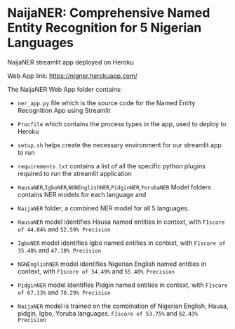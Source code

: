 # NaijaNER: Comprehensive Named Entity Recognition for 5 Nigerian Languages
NaijaNER streamlit app deployed on Heroku

Web App link: https://nigner.herokuapp.com/

The NaijaNER Web App folder contains:
- `ner_app.py` file which is the source code for the Named Entity Recognition App using Streamlit
- `Procfile` which contains the process types in the app, used to deploy to Heroku
- `setup.sh` helps create the necessary environment for our streamlit app to run
- `requirements.txt` contains a list of all the specific python plugins required to run the streamlit application
- `HausaNER`,`IgboNER`,`NGNEnglishNER`,`PidginNER`,`YorubaNER` Model folders contains NER models for each language and 
- `NaijaNER` folder, a combined NER model for all 5 languages.

- `HausaNER` model identifies Hausa named entities in context, with `F1score of 44.84%` and `52.59% Precision`
- `IgboNER` model identifies Igbo named entities in context, with `F1score of 35.48%` and `47.18% Precision`
- `NGNEnglishNER` model identifies Nigerian English named entities in context, with `F1score of 54.49%` and `55.48% Precision`
- `PidginNER` model identifies Pidgin named entities in context, with `F1score of 67.13%` and `70.29% Precision`
- `NaijaNER` model is trained on the combination of Nigerian English, Hausa, pidgin, Igbo, Yoruba languages. `F1score of 53.75%` and `62.43% Precision`




